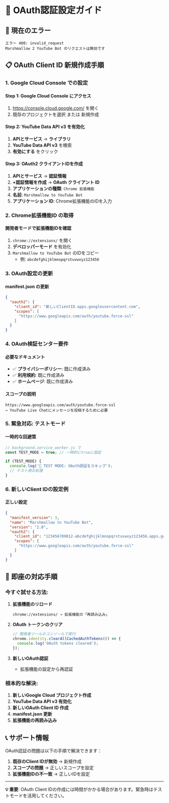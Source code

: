 # 🔐 OAuth認証設定ガイド

## 🚨 現在のエラー
```
エラー 400: invalid_request
Marshmallow 2 YouTube Bot のリクエストは無効です
```

## 📋 OAuth Client ID 新規作成手順

### 1. **Google Cloud Console での設定**

#### Step 1: Google Cloud Console にアクセス
1. https://console.cloud.google.com/ を開く
2. 既存のプロジェクトを選択 または 新規作成

#### Step 2: YouTube Data API v3 を有効化
1. **APIとサービス** → **ライブラリ**
2. **YouTube Data API v3** を検索
3. **有効にする** をクリック

#### Step 3: OAuth2 クライアントIDを作成
1. **APIとサービス** → **認証情報**
2. **+認証情報を作成** → **OAuth クライアント ID**
3. **アプリケーションの種類**: `Chrome 拡張機能`
4. **名前**: `Marshmallow to YouTube Bot`
5. **アプリケーション ID**: Chrome拡張機能のIDを入力

### 2. **Chrome拡張機能ID の取得**

#### 開発者モードで拡張機能IDを確認
1. `chrome://extensions/` を開く
2. **デベロッパーモード** を有効化
3. `Marshmallow to YouTube Bot` のIDをコピー
   - 例: `abcdefghijklmnopqrstuvwxyz123456`

### 3. **OAuth設定の更新**

#### manifest.json の更新
```json
{
  "oauth2": {
    "client_id": "新しいClientID.apps.googleusercontent.com",
    "scopes": [
      "https://www.googleapis.com/auth/youtube.force-ssl"
    ]
  }
}
```

### 4. **OAuth検証センター要件**

#### 必要なドキュメント
- ✅ **プライバシーポリシー**: 既に作成済み
- ✅ **利用規約**: 既に作成済み
- ✅ **ホームページ**: 既に作成済み

#### スコープの説明
```
https://www.googleapis.com/auth/youtube.force-ssl
→ YouTube Live Chatにメッセージを投稿するために必要
```

### 5. **緊急対応: テストモード**

#### 一時的な回避策
```javascript
// background.service_worker.js で
const TEST_MODE = true; // 一時的にtrueに設定

if (TEST_MODE) {
  console.log('🧪 TEST MODE: OAuth認証をスキップ');
  // テスト用の処理
}
```

### 6. **新しいClient IDの設定例**

#### 正しい設定
```json
{
  "manifest_version": 3,
  "name": "Marshmallow to YouTube Bot",
  "version": "2.0",
  "oauth2": {
    "client_id": "123456789012-abcdefghijklmnopqrstuvwxyz123456.apps.googleusercontent.com",
    "scopes": [
      "https://www.googleapis.com/auth/youtube.force-ssl"
    ]
  }
}
```

## 🔧 **即座の対応手順**

### **今すぐ試せる方法:**

1. **拡張機能のリロード**
   ```
   chrome://extensions/ → 拡張機能の「再読み込み」
   ```

2. **OAuth トークンのクリア**
   ```javascript
   // 開発者ツールのコンソールで実行
   chrome.identity.clearAllCachedAuthTokens(() => {
     console.log('OAuth tokens cleared');
   });
   ```

3. **新しいOAuth認証**
   - 拡張機能の設定から再認証

### **根本的な解決:**

1. **新しいGoogle Cloud プロジェクト作成**
2. **YouTube Data API v3 有効化**
3. **新しいOAuth Client ID 作成**
4. **manifest.json 更新**
5. **拡張機能の再読み込み**

## 📞 **サポート情報**

OAuth認証の問題は以下の手順で解決できます：

1. **既存のClient IDが無効** → 新規作成
2. **スコープの問題** → 正しいスコープを設定
3. **拡張機能IDの不一致** → 正しいIDを設定

---

**💡 重要**: OAuth Client IDの作成には時間がかかる場合があります。緊急時はテストモードを活用してください。